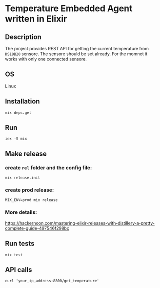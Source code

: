 # Temperature Embedded Agent written in Elixir

## Description
The project provides REST API for getting the current temperature from `DS18B20` sensore. The sensore should be set already.
For the momnet it works with only one connected sensore.

## OS
Linux

## Installation

`mix deps.get`

## Run

`iex -S mix`


## Make release

### create `rel` folder and the config file:
`mix release.init`

### create prod release:
`MIX_ENV=prod mix release`

### More details:
https://hackernoon.com/mastering-elixir-releases-with-distillery-a-pretty-complete-guide-497546f298bc


## Run tests
`mix test`


## API calls

```
curl 'your_ip_address:8800/get_temperature'

```
